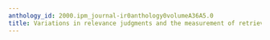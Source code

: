 ```yaml
---
anthology_id: 2000.ipm_journal-ir0anthology0volumeA36A5.0
title: Variations in relevance judgments and the measurement of retrieval effectiveness
---
```

